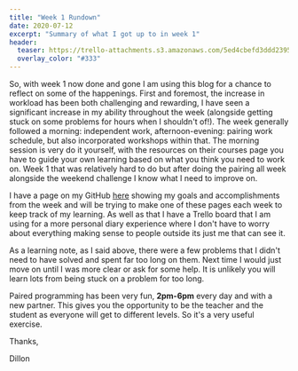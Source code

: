 ```yaml
---
title: "Week 1 Rundown"
date: 2020-07-12
excerpt: "Summary of what I got up to in week 1"
header:
  teaser: https://trello-attachments.s3.amazonaws.com/5ed4cbefd3ddd2395a3b1348/5f038da1b01157334e8afdc9/056b86ada43401fe6d4cc730fda867a9/Screenshot_2020-07-06_at_21.46.06.png # add a teaser image here that sums up what the blog post is about for display on blog page, the image should go in the image/blog folder
  overlay_color: "#333"
---
```


So, with week 1 now done and gone I am using this blog for a chance to reflect on some of the happenings.
First and foremost, the increase in workload has been both challenging and rewarding, I have seen a significant increase in
my ability throughout the week (alongside getting stuck on some problems for hours when I shouldn't of!). The week generally
followed a morning: independent work, afternoon-evening: pairing work schedule, but also incorporated workshops within that.
The morning session is very do it yourself, with the resources on their courses page you have to guide your own learning
based on what you think you need to work on. Week 1 that was relatively hard to do but after doing the pairing all week alongside the weekend challenge I know what I need to improve on.

I have a page on my GitHub [here](https://github.com/DillonBarker/week1) showing my goals and accomplishments from the week and will be trying to make one of these pages each week to keep track of my learning. As well as that I have a Trello board that I am using for a more personal diary experience where I don't have to worry about everything making sense to people outside its just me that can see it.

As a learning note, as I said above, there were a few problems that I didn't need to have solved and spent far too long on them. Next time I would just move on until I was more clear or ask for some help. It is unlikely you will learn lots from being stuck on a problem for too long.

Paired programming has been very fun, **2pm-6pm** every day and with a new partner. This gives you the opportunity to be the teacher and the student as everyone will get to different levels. So it's a very useful exercise.


Thanks,

Dillon
